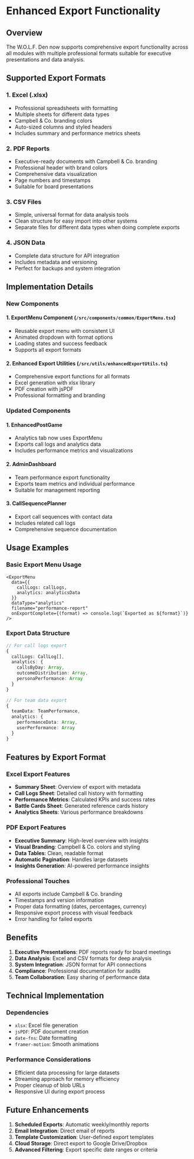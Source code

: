 # Enhanced Export Functionality

## Overview

The W.O.L.F. Den now supports comprehensive export functionality across all modules with multiple professional formats suitable for executive presentations and data analysis.

## Supported Export Formats

### 1. **Excel (.xlsx)**
- Professional spreadsheets with formatting
- Multiple sheets for different data types
- Campbell & Co. branding colors
- Auto-sized columns and styled headers
- Includes summary and performance metrics sheets

### 2. **PDF Reports**
- Executive-ready documents with Campbell & Co. branding
- Professional header with brand colors
- Comprehensive data visualization
- Page numbers and timestamps
- Suitable for board presentations

### 3. **CSV Files**
- Simple, universal format for data analysis tools
- Clean structure for easy import into other systems
- Separate files for different data types when doing complete exports

### 4. **JSON Data**
- Complete data structure for API integration
- Includes metadata and versioning
- Perfect for backups and system integration

## Implementation Details

### New Components

#### 1. **ExportMenu Component** (`/src/components/common/ExportMenu.tsx`)
- Reusable export menu with consistent UI
- Animated dropdown with format options
- Loading states and success feedback
- Supports all export formats

#### 2. **Enhanced Export Utilities** (`/src/utils/enhancedExportUtils.ts`)
- Comprehensive export functions for all formats
- Excel generation with xlsx library
- PDF creation with jsPDF
- Professional formatting and branding

### Updated Components

#### 1. **EnhancedPostGame**
- Analytics tab now uses ExportMenu
- Exports call logs and analytics data
- Includes performance metrics and visualizations

#### 2. **AdminDashboard**
- Team performance export functionality
- Exports team metrics and individual performance
- Suitable for management reporting

#### 3. **CallSequencePlanner**
- Export call sequences with contact data
- Includes related call logs
- Comprehensive sequence documentation

## Usage Examples

### Basic Export Menu Usage
```tsx
<ExportMenu
  data={{
    callLogs: callLogs,
    analytics: analyticsData
  }}
  dataType="analytics"
  filename="performance-report"
  onExportComplete={(format) => console.log(`Exported as ${format}`)}
/>
```

### Export Data Structure
```typescript
// For call logs export
{
  callLogs: CallLog[],
  analytics: {
    callsByDay: Array,
    outcomeDistribution: Array,
    personaPerformance: Array
  }
}

// For team data export
{
  teamData: TeamPerformance,
  analytics: {
    performanceData: Array,
    userPerformance: Array
  }
}
```

## Features by Export Format

### Excel Export Features
- **Summary Sheet**: Overview of export with metadata
- **Call Logs Sheet**: Detailed call history with formatting
- **Performance Metrics**: Calculated KPIs and success rates
- **Battle Cards Sheet**: Generated reference cards history
- **Analytics Sheets**: Various performance breakdowns

### PDF Export Features
- **Executive Summary**: High-level overview with insights
- **Visual Branding**: Campbell & Co. colors and styling
- **Data Tables**: Clean, readable format
- **Automatic Pagination**: Handles large datasets
- **Insights Generation**: AI-powered performance insights

### Professional Touches
- All exports include Campbell & Co. branding
- Timestamps and version information
- Proper data formatting (dates, percentages, currency)
- Responsive export process with visual feedback
- Error handling for failed exports

## Benefits

1. **Executive Presentations**: PDF reports ready for board meetings
2. **Data Analysis**: Excel and CSV formats for deep analysis
3. **System Integration**: JSON format for API connections
4. **Compliance**: Professional documentation for audits
5. **Team Collaboration**: Easy sharing of performance data

## Technical Implementation

### Dependencies
- `xlsx`: Excel file generation
- `jsPDF`: PDF document creation  
- `date-fns`: Date formatting
- `framer-motion`: Smooth animations

### Performance Considerations
- Efficient data processing for large datasets
- Streaming approach for memory efficiency
- Proper cleanup of blob URLs
- Responsive UI during export process

## Future Enhancements

1. **Scheduled Exports**: Automatic weekly/monthly reports
2. **Email Integration**: Direct email of reports
3. **Template Customization**: User-defined export templates
4. **Cloud Storage**: Direct export to Google Drive/Dropbox
5. **Advanced Filtering**: Export specific date ranges or criteria